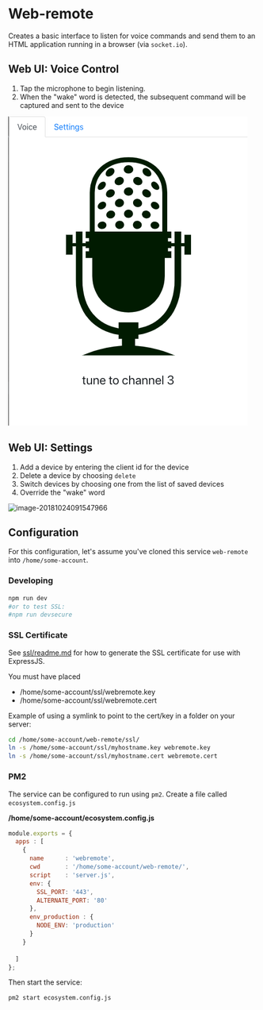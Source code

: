 # Web-remote

Creates a basic interface to listen for voice commands and send them to an HTML application running in a browser (via `socket.io`).

## Web UI: Voice Control

1. Tap the microphone to begin listening.
2. When the "wake" word is detected, the subsequent command will be captured and sent to the device

![image-20181024091441932](assets/screenshot.png)

## Web UI: Settings

1. Add a device by entering the client id for the device
2. Delete a device by choosing `delete`
3. Switch devices by choosing one from the list of saved devices
4. Override the "wake" word

![image-20181024091547966](/Users/cwagner/Sites/web-remote/assets/screenshot-settings.png)



## Configuration

For this configuration, let's assume you've cloned this service `web-remote` into `/home/some-account`.

### Developing

```bash
npm run dev
#or to test SSL:
#npm run devsecure
```



### SSL Certificate

See [ssl/readme.md](ssl/readme.md) for how to generate the SSL certificate for use with ExpressJS.

You must have placed

- /home/some-account/ssl/webremote.key
- /home/some-account/ssl/webremote.cert

Example of using a symlink to point to the cert/key in a folder on your server:

```bash
cd /home/some-account/web-remote/ssl/
ln -s /home/some-account/ssl/myhostname.key webremote.key 
ln -s /home/some-account/ssl/myhostname.cert webremote.cert
```



### PM2

The service can be configured to run using `pm2`. Create a file called `ecosystem.config.js` 

**/home/some-account/ecosystem.config.js**

```javascript
module.exports = {
  apps : [
    {
      name      : 'webremote',
      cwd       : '/home/some-account/web-remote/',
      script    : 'server.js',
      env: {
        SSL_PORT: '443',
        ALTERNATE_PORT: '80'
      },
      env_production : {
        NODE_ENV: 'production'
      }
    }

  ]
};
```

Then start the service:

```bash
pm2 start ecosystem.config.js
```
